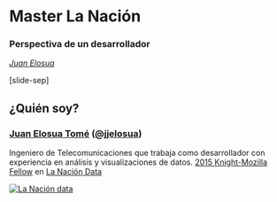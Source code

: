 # Master La Nación
### Perspectiva de un desarrollador

_[Juan Elosua][blog]_ 

[blog]: http://www.juanelosua.com

[slide-sep]

## ¿Quién soy?

### [Juan Elosua Tomé][blog] ([@jjelosua][twitter])

Ingeniero de Telecomunicaciones que trabaja como desarrollador con experiencia en análisis y visualizaciones de datos. [2015 Knight-Mozilla Fellow][fellow] en [La Nación Data][lndata]

<a target="_blank" href="http://www.lanacion.com.ar/data">
    <img alt="La Nación data" class="img_60" data-src="images/team.jpg"></img>
</a>

[blog]: http://www.juanelosua.com
[twitter]: https://twitter.com/jjelosua
[fellow]: http://opennews.org/what/fellowships/2015meet
[lndata]: http://www.lanacion.com.ar/data